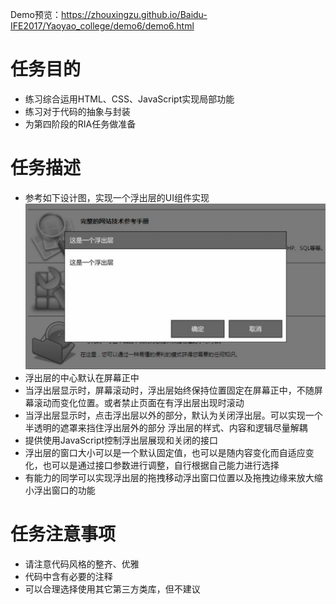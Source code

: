 Demo预览：https://zhouxingzu.github.io/Baidu-IFE2017/Yaoyao_college/demo6/demo6.html
# 任务目的
* 练习综合运用HTML、CSS、JavaScript实现局部功能
* 练习对于代码的抽象与封装
* 为第四阶段的RIA任务做准备

# 任务描述
* 参考如下设计图，实现一个浮出层的UI组件实现
![img](task_3_37_1.jpg)
* 浮出层的中心默认在屏幕正中
* 当浮出层显示时，屏幕滚动时，浮出层始终保持位置固定在屏幕正中，不随屏幕滚动而变化位置。或者禁止页面在有浮出层出现时滚动
* 当浮出层显示时，点击浮出层以外的部分，默认为关闭浮出层。可以实现一个半透明的遮罩来挡住浮出层外的部分
浮出层的样式、内容和逻辑尽量解耦
* 提供使用JavaScript控制浮出层展现和关闭的接口
* 浮出层的窗口大小可以是一个默认固定值，也可以是随内容变化而自适应变化，也可以是通过接口参数进行调整，自行根据自己能力进行选择
* 有能力的同学可以实现浮出层的拖拽移动浮出窗口位置以及拖拽边缘来放大缩小浮出窗口的功能
    
# 任务注意事项
* 请注意代码风格的整齐、优雅
* 代码中含有必要的注释
* 可以合理选择使用其它第三方类库，但不建议